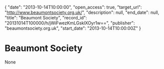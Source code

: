 {
  "date": "2013-10-14T10:00:00", 
  "open_access": true, 
  "target_url": "http://www.beaumontsociety.org.uk/", 
  "description": null, 
  "end_date": null, 
  "title": "Beaumont Society", 
  "record_id": "20131014T100000/h/jWiFwezKmLGsklXOyr1w==", 
  "publisher": "beaumontsociety.org.uk", 
  "start_date": "2013-10-14T10:00:00Z"
}

# Beaumont Society

None